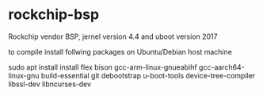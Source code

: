 # rockchip-bsp
Rockchip vendor BSP, jernel version 4.4 and uboot version 2017

to compile install follwing packages on Ubuntu/Debian host machine

sudo apt install  install flex bison gcc-arm-linux-gnueabihf gcc-aarch64-linux-gnu build-essential git debootstrap u-boot-tools device-tree-compiler libssl-dev libncurses-dev
